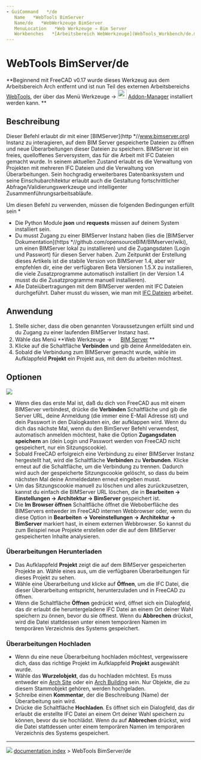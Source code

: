 ```yaml
---
- GuiCommand   */de
   Name   *WebTools BimServer
   Name/de   *WebWerkzeuge BimServer‏‎
   MenuLocation   *Web Werkzeuge → Bim Server‏‎
   Workbenches   *[Arbeitsbereich WebWerkzeuge](WebTools_Workbench/de.md)
---
```


# WebTools BimServer/de


**Beginnend mit FreeCAD v0.17 wurde dieses Werkzeug aus dem Arbeitsbereich Arch entfernt und ist nun Teil des externen Arbeitsbereichs [WebTools](WebTools_Workbench/de.md), der über das Menü Werkzeuge → <img src="images/AddonManager.svg" width=24px> [Addon-Manager](Std_AddonMgr/de.md) installiert werden kann.
**

## Beschreibung

Dieser Befehl erlaubt dir mit einer [BIMServer](http   *//www.bimserver.org) Instanz zu interagieren, auf dem BIM Server gespeicherte Dateien zu öffnen und neue Überarbeitungen dieser Dateien zu speichern. BIMServer ist ein freies, quelloffenes Serversystem, das für die Arbeit mit IFC Dateien gemacht wurde. In seinem aktuellen Zustand erlaubt es die Verwaltung von Projekten mit mehreren IFC Dateien und die Verwaltung von Überarbeitungen. Sein hochgradig erweiterbares Datenbanksystem und seine Einschubarchitektur erlaubt auch die Gestaltung fortschrittlicher Abfrage/Validierungswerkzeuge und intelligenter Zusammenführungsarbeitsabläufe.

Um diesen Befehl zu verwenden, müssen die folgenden Bedingungen erfüllt sein   *

-   Die Python Module **json** und **requests** müssen auf deinem System installiert sein.
-   Du musst Zugang zu einer BIMServer Instanz haben (lies die [BIMServer Dokumentation](https   *//github.com/opensourceBIM/BIMserver/wiki), um einen BIMServer lokal zu installieren) und die Zugangsdaten (Login und Passwort) für diesen Server haben. Zum Zeitpunkt der Erstellung dieses Artikels ist die stabile Version von BIMServer 1.4, aber wir empfehlen dir, eine der verfügbaren Beta Versionen 1.5.X zu installieren, die viele Zusatzprogramme automatisch installiert (in der Version 1.4 musst du die Zusatzprogramme manuell installieren).
-   Alle Dateiübertragungen mit dem BIMServer werden mit IFC Dateien durchgeführt. Daher musst du wissen, wie man mit [IFC Dateien](Arch_IFC/de.md) arbeitet.

## Anwendung

1.  Stelle sicher, dass die oben genannten Voraussetzungen erfüllt sind und du Zugang zu einer laufenden BIMServer Instanz hast.
2.  Wähle das Menü **Web Werkzeuge → <img src="images/WebTools_BimServer.svg" width=16px> [BIM Server](WebTools_BimServer/de.md)
**
3.  Klicke auf die Schaltfläche **Verbinden** und gib deine Anmeldedaten ein.
4.  Sobald die Verbindung zum BIMServer gemacht wurde, wähle im Aufklappfeld **Projekt** ein Projekt aus, mit dem du arbeiten möchtest.

## Optionen

![](images/Arch_Bimserver_panel.jpg )

-   Wenn dies das erste Mal ist, daß du dich von FreeCAD aus mit einem BIMServer verbindest, drücke die **Verbinden** Schaltfläche und gib die Server URL, deine Anmeldung (die immer eine E-Mail Adresse ist) und dein Passwort in den Dialogkasten ein, der aufklappen wird. Wenn du dich das nächste Mal, wenn du den BimServer Befehl verwendest, automatisch anmelden möchtest, hake die Option **Zugangsdaten speichern** an (dein Login und Passwort werden von FreeCAD nicht gespeichert, nur ein Sitzungscookie).
-   Sobald FreeCAD erfolgreich eine Verbindung zu einer BIMServer Instanz hergestellt hat, wird die Schaltfläche **Verbinden** zu **Verbunden**. Klicke erneut auf die Schaltfläche, um die Verbindung zu trennen. Dadurch wird auch der gespeicherte Sitzungscookie gelöscht, so dass du beim nächsten Mal deine Anmeldedaten erneut eingeben musst.
-   Um das Sitzungscookie manuell zu löschen und alles zurückzusetzen, kannst du einfach die BIMServer URL löschen, die in **Bearbeiten → Einstellungen → Architektur → BimServer** gespeichert ist.
-   Die **Im Browser öffnen** Schaltfläche öffnet die Weboberfläche des BIMServers entweder im FreeCAD internen Webbrowser oder, wenn du diese Option in **Bearbeiten → Voreinstellungen → Architektur → BimServer** markiert hast, in einem externen Webbrowser. So kannst du zum Beispiel neue Projekte erstellen oder die auf dem BIMServer gespeicherten Inhalte analysieren.

### Überarbeitungen Herunterladen 

-   Das Aufklappfeld **Projekt** zeigt die auf dem BIMServer gespeicherten Projekte an. Wähle eines aus, um die verfügbaren Überarbeitungen für dieses Projekt zu sehen.
-   Wähle eine Überarbeitung und klicke auf **Öffnen**, um die IFC Datei, die dieser Überarbeitung entspricht, herunterzuladen und in FreeCAD zu öffnen.
-   Wenn die Schaltfläche **Öffnen** gedrückt wird, öffnet sich ein Dialogfeld, das dir erlaubt die heruntergeladene IFC Datei an einem Ort deiner Wahl speichern zu önnen, bevor du sie öffnest. Wenn du **Abbrechen** drückst, wird die Datei stattdessen unter einem temporären Namen im temporären Verzeichnis des Systems gespeichert.

### Überarbeitungen Hochladen 

-   Wenn du eine neue Überarbeitung hochladen möchtest, vergewissere dich, dass das richtige Projekt im Aufklappfeld **Projekt** ausgewählt wurde.
-   Wähle das **Wurzelobjekt**, das du hochladen möchtest. Es muss entweder ein [Arch Site](Arch_Site/de.md) oder ein [Arch Building](Arch_Building/de.md) sein. Nur Objekte, die zu diesem Stammobjekt gehören, werden hochgeladen.
-   Schreibe einen **Kommentar**, der die Beschreibung (Name) der Überarbeitung sein wird.
-   Drücke die Schaltfläche **Hochladen**. Es öffnet sich ein Dialogfeld, das dir erlaubt die erstellte IFC Datei an einem Ort deiner Wahl speichern zu können, bevor du sie hochlädst. Wenn du auf **Abbrechen** drückst, wird die Datei stattdessen unter einem temporären Namen im temporären Verzeichnis des Systems gespeichert.



---
![](images/Right_arrow.png) [documentation index](../README.md) > WebTools BimServer/de
